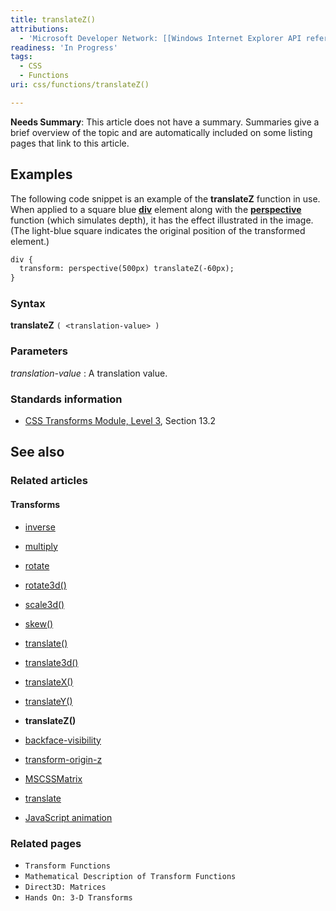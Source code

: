 ```yaml
---
title: translateZ()
attributions:
  - 'Microsoft Developer Network: [[Windows Internet Explorer API reference](http://msdn.microsoft.com/en-us/library/ie/hh828809%28v=vs.85%29.aspx) Article]'
readiness: 'In Progress'
tags:
  - CSS
  - Functions
uri: css/functions/translateZ()

---
```

**Needs Summary**: This article does not have a summary. Summaries give a brief overview of the topic and are automatically included on some listing pages that link to this article.

## Examples

The following code snippet is an example of the **translateZ** function in use. When applied to a square blue [**div**](/html/elements/div) element along with the [**perspective**](/css/functions/perspective()) function (which simulates depth), it has the effect illustrated in the image. (The light-blue square indicates the original position of the transformed element.)

``` html
div {
  transform: perspective(500px) translateZ(-60px);
}
```

### Syntax

**translateZ** `( <translation-value> )`

### Parameters

*translation-value*
:   A translation value.

### Standards information

-   [CSS Transforms Module, Level 3](http://go.microsoft.com/fwlink/p/?LinkID=223145), Section 13.2

## See also

### Related articles

#### Transforms

-   [inverse](/css/cssom/MSCSSMatrix/methods/inverse)

-   [multiply](/css/cssom/MSCSSMatrix/methods/multiply)

-   [rotate](/css/cssom/MSCSSMatrix/methods/rotate)

-   [rotate3d()](/css/functions/rotate3d())

-   [scale3d()](/css/functions/scale3d())

-   [skew()](/css/functions/skew())

-   [translate()](/css/functions/translate())

-   [translate3d()](/css/functions/translate3d())

-   [translateX()](/css/functions/translateX())

-   [translateY()](/css/functions/translateY())

-   **translateZ()**

-   [backface-visibility](/css/properties/backface-visibility)

-   [transform-origin-z](/css/properties/transform-origin-z)

-   [MSCSSMatrix](/css/transforms/MSCSSMatrix)

-   [translate](/css/transforms/MSCSSMatrix/translate)

-   [JavaScript animation](/tutorials/animation_in_javascript_2)

### Related pages

-   `Transform Functions`
-   `Mathematical Description of Transform Functions`
-   `Direct3D: Matrices`
-   `Hands On: 3-D Transforms`
